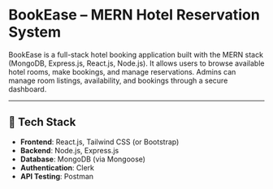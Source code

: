 # BookEase – MERN Hotel Reservation System

BookEase is a full-stack hotel booking application built with the MERN stack (MongoDB, Express.js, React.js, Node.js). It allows users to browse available hotel rooms, make bookings, and manage reservations. Admins can manage room listings, availability, and bookings through a secure dashboard.

---

## 🔧 Tech Stack

- **Frontend**: React.js, Tailwind CSS (or Bootstrap)
- **Backend**: Node.js, Express.js
- **Database**: MongoDB (via Mongoose)
- **Authentication**: Clerk
- **API Testing**: Postman
